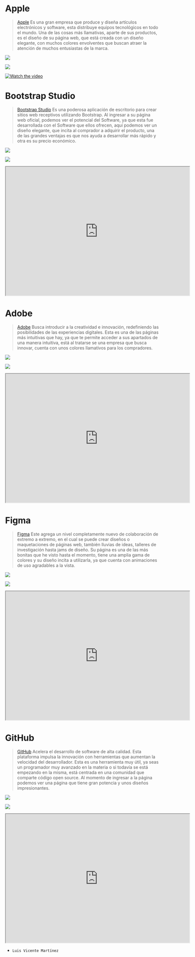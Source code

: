 # __Apple__

> [Apple](https://www.apple.com/mx/) Es una gran empresa que produce y diseña artículos electrónicos y software, esta distribuye equipos tecnológicos en todo el mundo.
> Una de las cosas más llamativas, aparte de sus productos, es el diseño de su página web, que está creada con un diseño elegante, con muchos colores envolventes que buscan atraer la atención de muchos entusiastas de la marca.

![](https://i.ibb.co/DCMzyf2/Captura-4x.png)

![](https://i.ibb.co/6vZRVHP/Captura2-4x.png)

[![Watch the video](https://i.imgur.com/vKb2F1B.png)](https://youtu.be/WuEH265pUy4)

# __Bootstrap Studio__
> [Bootstrap Studio](https://bootstrapstudio.io) Es una poderosa aplicación de escritorio para crear sitios web receptivos utilizando Bootstrap.
> Al ingresar a su página web oficial, podemos ver el potencial del Software, ya que esta fue desarrollada con el Software que ellos ofrecen, aquí podemos ver un diseño elegante, que incita al comprador a adquirir el producto, una de las grandes ventajas es que nos ayuda a desarrollar más rápido y otra es su precio económico.

![](https://i.ibb.co/HPDZ5rh/Captura1-4x.png)

![](https://i.ibb.co/vs48wDL/Captura2-4x.png)

<div>
<p style = 'text-align:center;'>
<iframe width="600" height = "420"
src="https://www.youtube.com/embed/1QQgu4nE3kE">
</iframe>
</div>
</p>

# __Adobe__
> [Adobe](https://www.adobe.com) Busca introducir a la creatividad e innovación, redefiniendo las posibilidades de las experiencias digitales.
> Esta es una de las páginas más intuitivas que hay, ya que te permite acceder a sus apartados de una manera intuitiva, está al tratarse se una empresa que busca innovar, cuenta con unos colores llamativos para los compradores.

![](https://i.ibb.co/QJjR0q3/Captura-4x.png)

![](https://i.ibb.co/nQVfpt4/Captura2-4x.png)

<div>
<p style = 'text-align:center;'>
<iframe width="600" height = "420"
src="https://www.youtube.com/embed/B7OYetRUyiI">
</iframe>
</div>
</p>

# __Figma__
> [Figma](https://www.figma.com) Este agrega un nivel completamente nuevo de colaboración de extremo a extremo, en el cual se puede crear diseños o maquetaciones de páginas web, también lluvias de ideas, talleres de investigación hasta jams de diseño.
> Su página es una de las más bonitas que he visto hasta el momento, tiene una amplia gama de colores y su diseño incita a utilizarla, ya que cuenta con animaciones de uso agradables a la vista.

![](https://i.ibb.co/6vjS2wV/Captura-4x.png)

![](https://i.ibb.co/wsdg35M/Captura2-4x.png)

<div>
<p style = 'text-align:center;'>
<iframe width="600" height = "420"
src="https://www.youtube.com/embed/Cx2dkpBxst8">
</iframe>
</div>
</p>

# __GitHub__
> [GitHub](https://github.com) Acelera el desarrollo de software de alta calidad. Esta plataforma impulsa la innovación con herramientas que aumentan la velocidad del desarrollador.
> Esta es una herramienta muy útil, ya seas un programador muy avanzado en la materia o si todavía se está empezando en la misma, está centrada en una comunidad que comparte código open source. Al momento de ingresar a la página podemos ver una página que tiene gran potencia y unos diseños impresionantes.

![](https://i.ibb.co/XpsjKg9/Captura-4x.png)

![](https://i.ibb.co/VY0hFdQ/Captura2-4x.png)

<div>
<p style = 'text-align:center;'>
<iframe width="600" height = "420"
src="https://www.youtube.com/embed/pBy1zgt0XPc">
</iframe>
</div>
</p>

- `Luis Vicente Martínez`
